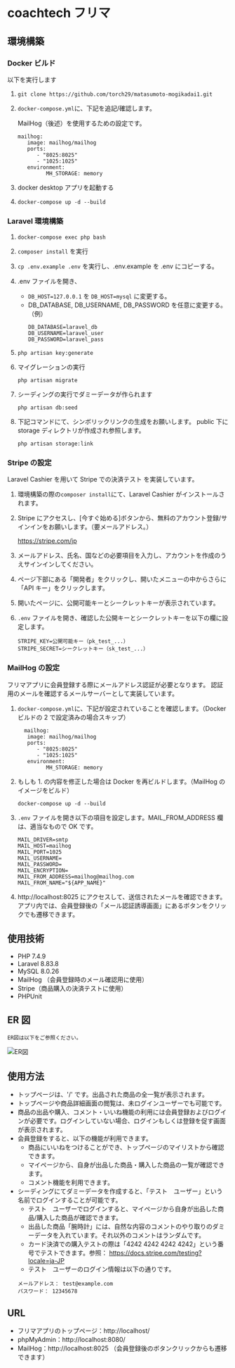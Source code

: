 # coachtech フリマ

## 環境構築

### Docker ビルド

以下を実行します

1. `git clone https://github.com/torch29/matasumoto-mogikadai1.git`
2. `docker-compose.yml`に、下記を追記/確認します。

   MailHog（後述）を使用するための設定です。

   ```
   mailhog:
      image: mailhog/mailhog
      ports:
         - "8025:8025"
         - "1025:1025"
      environment:
            MH_STORAGE: memory
   ```

3. docker desktop アプリを起動する
4. `docker-compose up -d --build`

### Laravel 環境構築

1. `docker-compose exec php bash`
2. `composer install` を実行
3. `cp .env.example .env` を実行し、.env.example を .env にコピーする。
4. .env ファイルを開き、
   - `DB_HOST=127.0.0.1` を `DB_HOST=mysql` に変更する。
   - DB_DATABASE, DB_USERNAME, DB_PASSWORD を任意に変更する。
     （例）
     ```
     DB_DATABASE=laravel_db
     DB_USERNAME=laravel_user
     DB_PASSWORD=laravel_pass
     ```
5. ```
   php artisan key:generate
   ```
6. マイグレーションの実行

   ```
   php artisan migrate
   ```

7. シーディングの実行でダミーデータが作られます

   ```
   php artisan db:seed
   ```

8. 下記コマンドにて、シンボリックリンクの生成をお願いします。
   public 下に storage ディレクトリが作成され参照します。

   ```
   php artisan storage:link
   ```

### Stripe の設定

Laravel Cashier を用いて Stripe での決済テスト を実装しています。

1. 環境構築の際の`composer install`にて、Laravel Cashier がインストールされます。

2. Stripe にアクセスし、[今すぐ始める]ボタンから、無料のアカウント登録/サインインをお願いします。（要メールアドレス。）

   https://stripe.com/jp

3. メールアドレス、氏名、国などの必要項目を入力し、アカウントを作成のうえサインインしてください。

4. ページ下部にある「開発者」をクリックし、開いたメニューの中からさらに「API キー」をクリックします。

5. 開いたページに、公開可能キーとシークレットキーが表示されています。

6. `.env` ファイルを開き、確認した公開キーとシークレットキーを以下の欄に設定します。
   ```
   STRIPE_KEY=公開可能キー（pk_test_...）
   STRIPE_SECRET=シークレットキー（sk_test_...）
   ```

### MailHog の設定

フリマアプリに会員登録する際にメールアドレス認証が必要となります。
認証用のメールを確認するメールサーバーとして実装しています。

1. `docker-compose.yml`に、下記が設定されていることを確認します。（Docker ビルドの 2 で設定済みの場合スキップ）

   ```
     mailhog:
      image: mailhog/mailhog
      ports:
         - "8025:8025"
         - "1025:1025"
      environment:
            MH_STORAGE: memory
   ```

2. もしも 1. の内容を修正した場合は Docker を再ビルドします。（MailHog のイメージをビルド）

   ```
   docker-compose up -d --build
   ```

3. `.env` ファイルを開き以下の項目を設定します。MAIL_FROM_ADDRESS 欄は、適当なもので OK です。
   ```
   MAIL_DRIVER=smtp
   MAIL_HOST=mailhog
   MAIL_PORT=1025
   MAIL_USERNAME=
   MAIL_PASSWORD=
   MAIL_ENCRYPTION=
   MAIL_FROM_ADDRESS=mailhog@mailhog.com
   MAIL_FROM_NAME="${APP_NAME}"
   ```
4. http://localhost:8025 にアクセスして、送信されたメールを確認できます。
   アプリ内では、会員登録後の「メール認証誘導画面」にあるボタンをクリックでも遷移できます。

## 使用技術

- PHP 7.4.9
- Laravel 8.83.8
- MySQL 8.0.26
- MailHog （会員登録時のメール確認用に使用）
- Stripe（商品購入の決済テストに使用）
- PHPUnit

## ER 図

```
ER図は以下をご参照ください。
```

![ER図](ER.drawio.png)

## 使用方法

- トップページは、'/' です。出品された商品の全一覧が表示されます。
- トップページや商品詳細画面の閲覧は、未ログインユーザーでも可能です。
- 商品の出品や購入、コメント・いいね機能の利用には会員登録およびログインが必要です。ログインしていない場合、ログインもしくは登録を促す画面が表示されます。
- 会員登録をすると、以下の機能が利用できます。
  - 商品にいいねをつけることができ、トップページのマイリストから確認できます。
  - マイページから、自身が出品した商品・購入した商品の一覧が確認できます。
  - コメント機能を利用できます。
- シーディングにてダミーデータを作成すると、「テスト　ユーザー」という名前でログインすることが可能です。
  - テスト　ユーザーでログインすると、マイページから自身が出品した商品/購入した商品が確認できます。
  - 出品した商品「腕時計」には、自然な内容のコメントのやり取りのダミーデータを入れています。それ以外のコメントはランダムです。
  - カード決済での購入テストの際は「4242 4242 4242 4242」という番号でテストできます。参照：
    https://docs.stripe.com/testing?locale=ja-JP
  - テスト　ユーザーのログイン情報は以下の通りです。
  ```
  メールアドレス： test@example.com
  パスワード： 12345678
  ```

## URL

- フリマアプリのトップページ：http://localhost/
- phpMyAdmin：http://localhost:8080/
- MailHog：http://localhost:8025
  （会員登録後のボタンクリックからも遷移できます）
